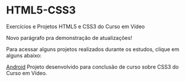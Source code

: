 # HTML5-CSS3
 Exercícios e Projetos HTML5 e CSS3 do Curso em Vídeo

Novo parágrafo pra demonstração de atualizações!

Para acessar alguns projetos realizados durante os estudos, clique em alguns abaixo:

<a href="https://weslenmombach.github.io/HTML5-CSS3/Desafios%20e%20Projetos/android/index.html">Android</a>
Projeto desenvolvido para conclusão de curso sobre CSS3 do Curso em Vídeo.